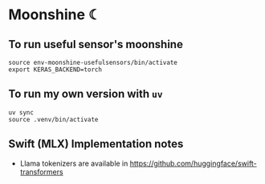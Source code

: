 # Moonshine ☾

## To run useful sensor's moonshine
```
source env-moonshine-usefulsensors/bin/activate
export KERAS_BACKEND=torch
```

## To run my own version with `uv`
```
uv sync
source .venv/bin/activate
```

## Swift (MLX) Implementation notes
- Llama tokenizers are available in https://github.com/huggingface/swift-transformers 